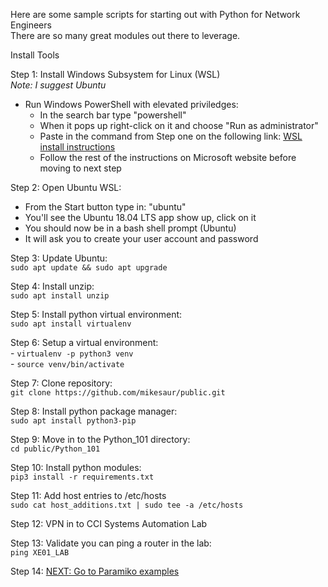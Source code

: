 Here are some sample scripts for starting out with Python for Network Engineers<br>
There are so many great modules out there to leverage.

Install Tools

Step 1: Install Windows Subsystem for Linux (WSL)<br>
<i>Note: I suggest Ubuntu</i><br>
- Run Windows PowerShell with elevated priviledges:
    - In the search bar type "powershell"
    - When it pops up right-click on it and choose "Run as administrator"
    - Paste in the command from Step one on the following link: [WSL install instructions](https://docs.microsoft.com/en-us/windows/wsl/install-win10)
    - Follow the rest of the instructions on Microsoft website before moving to next step 

Step 2: Open Ubuntu WSL:
- From the Start button type in: "ubuntu"
- You'll see the Ubuntu 18.04 LTS app show up, click on it
- You should now be in a bash shell prompt (Ubuntu)
- It will ask you to create your user account and password

Step 3: Update Ubuntu:<br>
```sudo apt update && sudo apt upgrade```

Step 4: Install unzip:<br>
 ```sudo apt install unzip```<br>


Step 5: Install python virtual environment:<br>
 ```sudo apt install virtualenv```<br>

Step 6: Setup a virtual environment:<br>
    - ```virtualenv -p python3 venv```<br>
    - ```source venv/bin/activate```<br>

Step 7: Clone repository:<br>
 ```git clone https://github.com/mikesaur/public.git```

Step 8: Install python package manager:<br>
```sudo apt install python3-pip```<br>

Step 9: Move in to the Python_101 directory:<br>
 ```cd public/Python_101```<br> 
 
Step 10: Install python modules:<br>
 ```pip3 install -r requirements.txt```<br>
   
Step 11: Add host entries to /etc/hosts<br>
```sudo cat host_additions.txt | sudo tee -a /etc/hosts```

Step 12: VPN in to CCI Systems Automation Lab<br>

Step 13: Validate you can ping a router in the lab:<br>
```ping XE01_LAB```<br>

Step 14: [NEXT: Go to Paramiko examples](https://github.com/mikesaur/public/tree/master/Python_101/paramiko)

 